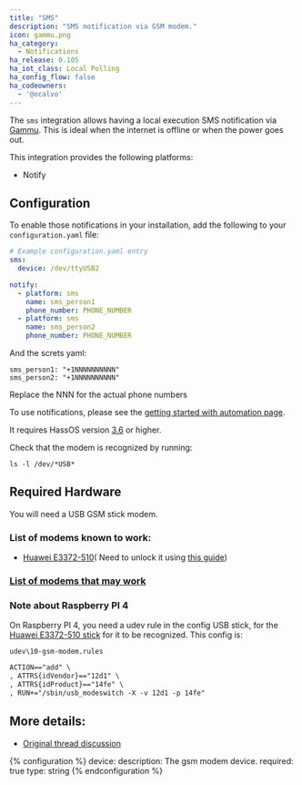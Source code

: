 ```yaml
---
title: "SMS"
description: "SMS notification via GSM modem."
icon: gammu.png
ha_category:
  - Notifications
ha_release: 0.105
ha_iot_class: Local Polling
ha_config_flow: false
ha_codeowners:
  - '@ocalvo'
---
```


The `sms` integration allows having a local execution SMS notification via [Gammu](https://wammu.eu/gammu/). This is ideal when the internet is offline or when the power goes out.

This integration provides the following platforms:
- Notify

## Configuration

To enable those notifications in your installation, add the following to your `configuration.yaml` file:

```yaml
# Example configuration.yaml entry
sms:
  device: /dev/ttyUSB2

notify:
  - platform: sms
    name: sms_person1
    phone_number: PHONE_NUMBER
  - platform: sms
    name: sms_person2
    phone_number: PHONE_NUMBER
```
And the screts yaml:
```
sms_person1: "+1NNNNNNNNNN"
sms_person2: "+1NNNNNNNNNN"
```
Replace the NNN for the actual phone numbers

To use notifications, please see the [getting started with automation page](/getting-started/automation/).

It requires HassOS version [3.6](https://github.com/home-assistant/hassos/releases/tag/3.6) or higher.

Check that the modem is recognized by running:
```
ls -l /dev/*USB*
```

## Required Hardware

You will need a USB GSM stick modem.

### List of modems known to work:
- [Huawei E3372-510](https://www.amazon.com/gp/product/B01N6P3HI2/ref=ppx_yo_dt_b_asin_title_o00_s00?ie=UTF8&psc=1)(
Need to unlock it using [this guide](http://blog.asiantuntijakaveri.fi/2015/07/convert-huawei-e3372h-153-from.html))
### [List of modems that may work](https://www.asus.com/event/networks_3G4G_support/)

### Note about Raspberry PI 4
On Raspberry PI 4, you need a udev rule in the config USB stick, for the [Huawei E3372-510 stick](https://www.amazon.com/gp/product/B01N6P3HI2/ref=ppx_yo_dt_b_asin_title_o00_s00?ie=UTF8&psc=1) for it to be recognized.
This config is:
```
udev\10-gsm-modem.rules
```
```txt
ACTION=="add" \
, ATTRS{idVendor}=="12d1" \
, ATTRS{idProduct}=="14fe" \
, RUN+="/sbin/usb_modeswitch -X -v 12d1 -p 14fe"
```

## More details:
- [Original thread discussion](https://community.home-assistant.io/t/send-sms-with-usb-gsm-modem-when-alarm-triggered/28942/38)

{% configuration %}
device:
  description: The gsm modem device.
  required: true
  type: string
{% endconfiguration %}
